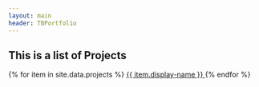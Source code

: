 ```yaml
---
layout: main
header: TBPortfolio
--- 
```

<h2>This is a list of Projects</h2>


<div class="explore-container">
{% for item in site.data.projects %}
    <a class="profile-topic wobble-vertical-on-hover" href="projects/{{item.name}}.html">
        {{ item.display-name }}
    </a>
{% endfor %}
</div>
